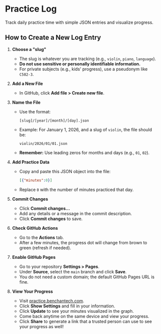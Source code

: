 # Practice Log

Track daily practice time with simple JSON entries and visualize progress.

## How to Create a New Log Entry

1. **Choose a "slug"**  
   - The slug is whatever you are tracking (e.g., `violin`, `piano`, `language`).  
   - **Do not use sensitive or personally identifiable information.**  
   - For private subjects (e.g., kids' progress), use a pseudonym like `C582-3`.

2. **Add a New File**  
   - In GitHub, click **Add file > Create new file**.

3. **Name the File**  
   - Use the format:  
     ```
     [slug]/[year]/[month]/[day].json
     ```
   - Example: For January 1, 2026, and a slug of `violin`, the file should be:  
     ```
     violin/2026/01/01.json
     ```
   - **Remember:** Use leading zeros for months and days (e.g., `01`, `02`).

4. **Add Practice Data**  
   - Copy and paste this JSON object into the file:  
     ```json
     [{"minutes":0}]
     ```
   - Replace `0` with the number of minutes practiced that day.

5. **Commit Changes**  
   - Click **Commit changes...**  
   - Add any details or a message in the commit description.  
   - Click **Commit changes** to save.

6. **Check GitHub Actions**  
   - Go to the **Actions** tab.  
   - After a few minutes, the progress dot will change from brown to green (refresh if needed).

7. **Enable GitHub Pages**  
   - Go to your repository **Settings > Pages**.  
   - Under **Source**, select the `main` branch and click **Save**.  
   - You do not need a custom domain; the default GitHub Pages URL is fine.

8. **View Your Progress**  
   - Visit [practice.benchantech.com](https://practice.benchantech.com).  
   - Click **Show Settings** and fill in your information.  
   - Click **Update** to see your minutes visualized in the graph.
   - Come back anytime on the same device and view your progress.
   - Click **Share** to generate a link that a trusted person can use to see your progress as well!
